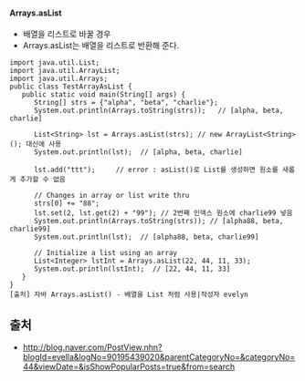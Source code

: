 #### Arrays.asList
- 배열을 리스트로 바꿀 경우 
- Arrays.asList는 배열을 리스트로 반환해 준다.

```
import java.util.List;
import java.util.ArrayList;
import java.util.Arrays;
public class TestArrayAsList {
   public static void main(String[] args) {
      String[] strs = {"alpha", "beta", "charlie"};
      System.out.println(Arrays.toString(strs));   // [alpha, beta, charlie]
 
      List<String> lst = Arrays.asList(strs); // new ArrayList<String>(); 대신에 사용
      System.out.println(lst);  // [alpha, beta, charlie]
 
      lst.add("ttt");     // error : asList()로 List를 생성하면 원소를 새롭게 추가할 수 없음
 
      // Changes in array or list write thru
      strs[0] += "88";
      lst.set(2, lst.get(2) + "99"); // 2번째 인덱스 원소에 charlie99 넣음
      System.out.println(Arrays.toString(strs)); // [alpha88, beta, charlie99]
      System.out.println(lst);  // [alpha88, beta, charlie99]
 
      // Initialize a list using an array
      List<Integer> lstInt = Arrays.asList(22, 44, 11, 33);
      System.out.println(lstInt);  // [22, 44, 11, 33]
   }
}
[출처] 자바 Arrays.asList() - 배열을 List 처럼 사용|작성자 evelyn
```

## 출처
- http://blog.naver.com/PostView.nhn?blogId=evella&logNo=90195439020&parentCategoryNo=&categoryNo=44&viewDate=&isShowPopularPosts=true&from=search
  
